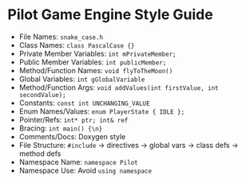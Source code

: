 # Pilot Game Engine Style Guide

- File Names: `snake_case.h`
- Class Names: `class PascalCase {}`
- Private Member Variables: `int mPrivateMember;`
- Public Member Variables: `int publicMember;`
- Method/Function Names: `void flyToTheMoon()`
- Global Variables: `int gGlobalVariable`
- Method/Function Args: `void addValues(int firstValue, int secondValue);`
- Constants: `const int UNCHANGING_VALUE`
- Enum Names/Values: `enum PlayerState { IDLE };`
- Pointer/Refs: `int* ptr; int& ref`
- Bracing: `int main() {\n}`
- Comments/Docs: Doxygen style
- File Structure: `#include` -> directives -> global vars -> class defs -> method defs
- Namespace Name: `namespace Pilot`
- Namespace Use: Avoid `using namespace`
